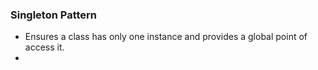 ### Singleton Pattern

* Ensures a class has only one instance and provides a global point of access it.
* 